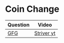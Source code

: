 Coin Change
===


|Question|Video|
|-|-|
|[GFG](https://practice.geeksforgeeks.org/problems/coin-change2448/1)|[Striver yt](https://youtu.be/HgyouUi11zk)|